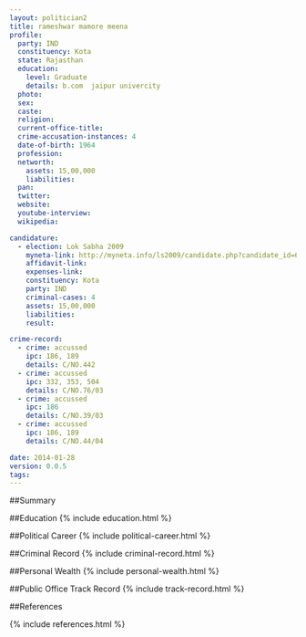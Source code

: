 ```yaml
---
layout: politician2
title: rameshwar mamore meena
profile: 
  party: IND
  constituency: Kota
  state: Rajasthan
  education: 
    level: Graduate
    details: b.com  jaipur univercity
  photo: 
  sex: 
  caste: 
  religion: 
  current-office-title: 
  crime-accusation-instances: 4
  date-of-birth: 1964
  profession: 
  networth: 
    assets: 15,00,000
    liabilities: 
  pan: 
  twitter: 
  website: 
  youtube-interview: 
  wikipedia: 

candidature: 
  - election: Lok Sabha 2009
    myneta-link: http://myneta.info/ls2009/candidate.php?candidate_id=6388
    affidavit-link: 
    expenses-link: 
    constituency: Kota 
    party: IND
    criminal-cases: 4
    assets: 15,00,000
    liabilities: 
    result:  

crime-record: 
  - crime: accussed
    ipc: 186, 189
    details: C/NO.442 
  - crime: accussed
    ipc: 332, 353, 504
    details: C/NO.76/03 
  - crime: accussed
    ipc: 186
    details: C/NO.39/03 
  - crime: accussed
    ipc: 186, 189
    details: C/NO.44/04 

date: 2014-01-28
version: 0.0.5
tags: 
---
```

##Summary


##Education
{% include education.html %}


##Political Career
{% include political-career.html %}


##Criminal Record
{% include criminal-record.html %}


##Personal Wealth
{% include personal-wealth.html %}


##Public Office Track Record
{% include track-record.html %}


##References


{% include references.html %}